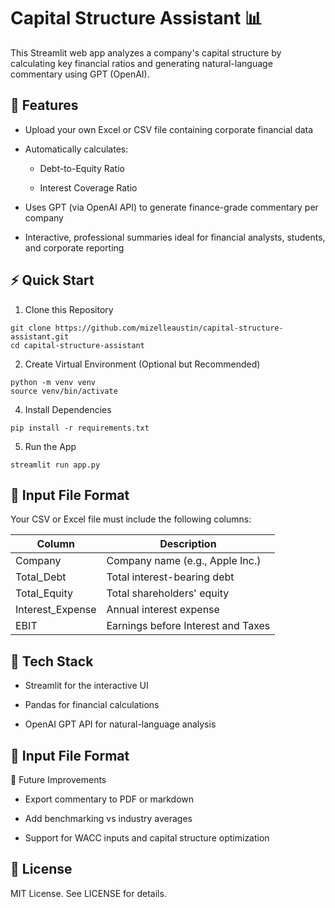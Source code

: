 # Capital Structure Assistant 📊

This Streamlit web app analyzes a company's capital structure by calculating key financial ratios and generating natural-language commentary using GPT (OpenAI).

## 📄 Features

* Upload your own Excel or CSV file containing corporate financial data

* Automatically calculates:

  * Debt-to-Equity Ratio

  * Interest Coverage Ratio

* Uses GPT (via OpenAI API) to generate finance-grade commentary per company

* Interactive, professional summaries ideal for financial analysts, students, and corporate reporting

## ⚡ Quick Start
1. Clone this Repository
```
git clone https://github.com/mizelleaustin/capital-structure-assistant.git
cd capital-structure-assistant
```
2. Create Virtual Environment (Optional but Recommended)
```
python -m venv venv
source venv/bin/activate
```
4. Install Dependencies
```
pip install -r requirements.txt
```
5. Run the App
```
streamlit run app.py
```

## 📂 Input File Format

Your CSV or Excel file must include the following columns:

| Column           | Description                        |
| ---------------- | ---------------------------------- |
| Company          | Company name (e.g., Apple Inc.)    |
| Total_Debt       | Total interest-bearing debt        |
| Total_Equity     | Total shareholders' equity         |
| Interest_Expense | Annual interest expense            |
| EBIT             | Earnings before Interest and Taxes |

## 🔧 Tech Stack

* Streamlit for the interactive UI

* Pandas for financial calculations

* OpenAI GPT API for natural-language analysis

## 📂 Input File Format

🚀 Future Improvements

* Export commentary to PDF or markdown

* Add benchmarking vs industry averages

* Support for WACC inputs and capital structure optimization

## 📁 License

MIT License. See LICENSE for details.
